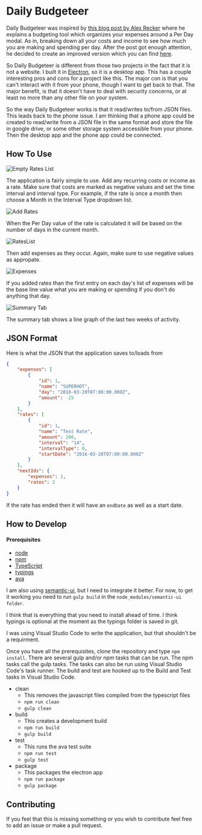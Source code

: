 # Daily Budgeteer

Daily Budgeteer was inspired by [this blog post by Alex Recker](http://alexrecker.com/our-new-sid-meiers-civilization-inspired-budget/) where he explains a budgeting tool which organizes your expenses around a Per Day modal. As in, breaking down all your costs and income to see how much you are making and spending per day. After the post got enough attention, he decided to create an improved version which you can find [here](https://github.com/arecker/bennedetto).

So Daily Budgeteer is different from those two projects in the fact that it is not a website. I built it in [Electron](http://electron.atom.io/), so it is a desktop app. This has a couple interesting pros and cons for a project like this. The major con is that you can't interact with it from your phone, though I want to get back to that. The major benefit, is that it doesn't have to deal with security concerns, or at least no more than any other file on your system.

So the way Daily Budgeteer works is that it read/writes to/from JSON files. This leads back to the phone issue. I am thinking that a phone app could be created to read/write from a JSON file in the same format and store the file in google drive, or some other storage system accessible from your phone. Then the desktop app and the phone app could be connected.

## How To Use

![Empty Rates List](/readme-images/Rates-Empty.PNG)

The application is fairly simple to use. Add any recurring costs or income as a rate. Make sure that costs are marked as negative values and set the time interval and interval type. For example, if the rate is once a month then choose a Month in the Interval Type dropdown list. 

![Add Rates](/readme-images/AddRate.PNG)

When the Per Day value of the rate is calculated it will be based on the number of days in the current month.

![RatesList ](/readme-images/Rates-Examples.PNG)

Then add expenses as they occur. Again, make sure to use negative values as appropate. 

![Expenses](/readme-images/Expenses-Examples.PNG)

If you added rates than the first entry on each day's list of expenses will be the base line value what you are making or spending if you don't do anything that day.

![Summary Tab](/readme-images/Summary.PNG)

The summary tab shows a line graph of the last two weeks of activity.

## JSON Format

Here is what the JSON that the application saves to/loads from

```json
{
    "expenses": [
        {
            "id": 1,
            "name": "SUPERHOT",
            "day": "2016-03-20T07:00:00.000Z",
            "amount": -25
        }
    ],
    "rates": [
        {
            "id": 1,
            "name": "Test Rate",
            "amount": 200,
            "interval": "14",
            "intervalType": 0,
            "startDate": "2016-03-20T07:00:00.000Z"
        }
    ],
    "nextIds": {
        "expenses": 2,
        "rates": 2
    }
}
```

If the rate has ended then it will have an `endDate` as well as a start date.

## How to Develop

#### Prerequisites
- [node](https://nodejs.org/en/)
- [npm](https://www.npmjs.com/)
- [TypeScript](http://www.typescriptlang.org/)
- [typings](https://github.com/typings)
- [ava](https://github.com/sindresorhus/ava)

I am also using [semantic-ui](http://semantic-ui.com/), but I need to integrate it better. For now, to get it working you need to run `gulp build` in the `node_modules/semantic-ui folder`.

I think that is everything that you need to install ahead of time. I think typings is optional at the moment as the typings folder is saved in git. 

I was using Visual Studio Code to write the application, but that shouldn't be a requirment. 

Once you have all the prerequisites, clone the repository and type `npm install`. There are several gulp and/or npm tasks that can be run. The npm tasks call the gulp tasks. The tasks can also be run using Visual Studio Code's task runner. The build and test are hooked up to the Build and Test tasks in Visual Studio Code.

- clean
  - This removes the javascript files compiled from the typescript files
  - `npm run clean`
  - `gulp clean`
- build
  - This creates a development build
  - `npm run build`
  - `gulp build`
- test
  - This runs the ava test suite
  - `npm run test`
  - `gulp test`
- package
  - This packages the electron app
  - `npm run package`
  - `gulp package`
  
## Contributing

If you feel that this is missing something or you wish to contribute feel free to add an issue or make a pull request.
